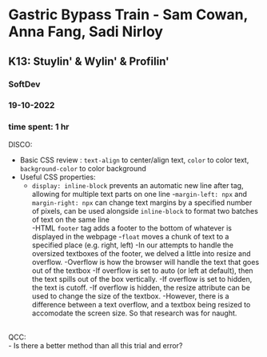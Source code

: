 # Gastric Bypass Train - Sam Cowan, Anna Fang, Sadi Nirloy
## K13: Stuylin' & Wylin' & Profilin'
### SoftDev
### 19-10-2022
### time spent: 1 hr

DISCO:
- Basic CSS review : `text-align` to center/align text, `color` to color text, `background-color` to color background
- Useful CSS properties:
	- `display: inline-block` prevents an automatic new line after tag, allowing for multiple text parts on one line
	-`margin-left: npx` and `margin-right: npx` can change text margins by a specified number of pixels, can be used alongside `inline-block` to format two batches of text on the same line\
	-HTML `footer` tag adds a footer to the bottom of whatever is displayed in the webpage
	-`float` moves a chunk of text to a specified place (e.g. right, left)
	-In our attempts to handle the oversized textboxes of the footer, we delved a little into resize and overflow.
		-Overflow is how the browser will handle the text that goes out of the textbox
		-If overflow is set to auto (or left at default), then the text spills out of the box vertically.
		-If overflow is set to hidden, the text is cutoff.
		-If overflow is hidden, the resize attribute can be used to change the size of the textbox.
		-However, there is a difference between a text overflow, and a textbox being resized to accomodate the screen size. So that research was for naught.
<br>
QCC:<br>
- Is there a better method than all this trial and error?



 

